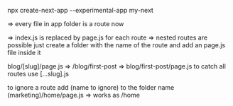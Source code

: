 <!-- Install -->

npx create-next-app --experimental-app my-next

<!-- Routing -->

=> every file in app folder is a route now

=> index.js is replaced by page.js for each route
=> nested routes are possible just create a folder with the name of the route and add an page.js file inside it

blog/[slug]/page.js => /blog/first-post => blog/first-post/page.js
to catch all routes use [...slug].js

to ignore a route add (name to ignore) to the folder name
(marketing)/home/page.js => works as /home
